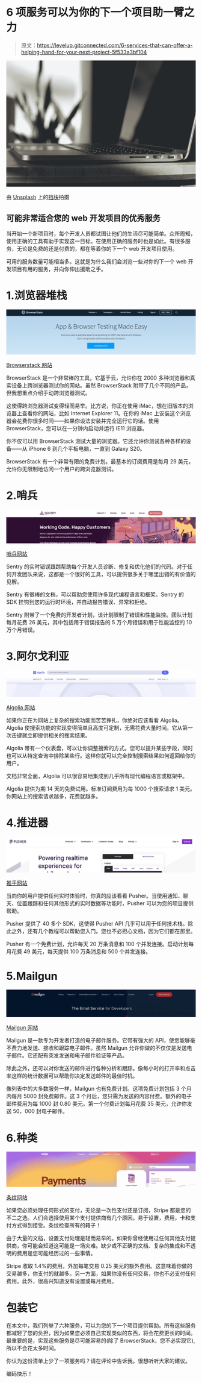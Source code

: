 # 6 项服务可以为你的下一个项目助一臂之力

> 原文：<https://levelup.gitconnected.com/6-services-that-can-offer-a-helping-hand-for-your-next-project-5f533a3bf104>

![](img/24b00cfed2199cd61a15607c986e62bf.png)

由 [Unsplash](https://unsplash.com?utm_source=medium&utm_medium=referral) 上的[挡块](https://unsplash.com/@blocks?utm_source=medium&utm_medium=referral)拍摄

## 可能非常适合您的 web 开发项目的优秀服务

当开始一个新项目时，每个开发人员都试图让他们的生活尽可能简单。众所周知，使用正确的工具有助于实现这一目标。在使用正确的服务时也是如此。有很多服务，无论是免费的还是付费的，都在等着你的下一个 web 开发项目使用。

可用的服务数量可能相当多。这就是为什么我们会浏览一些对你的下一个 web 开发项目有用的服务，并向你伸出援助之手。

# 1.浏览器堆栈

![](img/26ea4040828df404fbc092f75ba14877.png)

[Browserstack 网站](https://www.browserstack.com/)

BrowserStack 是一个非常棒的工具，它基于云，允许你在 2000 多种浏览器和真实设备上跨浏览器测试你的网站。虽然 BrowserStack 附带了几个不同的产品，但我想重点介绍手动跨浏览器测试。

这使得跨浏览器测试变得轻而易举。比方说，你正在使用 iMac，想在旧版本的浏览器上查看你的网站，比如 Internet Explorer 11。在你的 iMac 上安装这个浏览器会花费你很多时间——如果你设法安装并完全运行它的话。使用 BrowserStack，您可以在一分钟内启动并运行 IE11 浏览器。

你不仅可以用 BrowserStack 测试大量的浏览器。它还允许你测试各种各样的设备——从 iPhone 6 到几个平板电脑，一直到 Galaxy S20。

BrowserStack 有一个非常有限的免费计划。最基本的订阅费用是每月 29 美元，允许你无限制地访问一个用户的跨浏览器测试。

# 2.哨兵

![](img/8e92aada0d9381bae72a8f4f1ac31478.png)

[哨兵网站](https://sentry.io/)

Sentry 的实时错误跟踪帮助每个开发人员诊断、修复和优化他们的代码。对于任何开发团队来说，这都是一个很好的工具，可以提供很多关于哪里出错的有价值的见解。

Sentry 有很棒的文档，可以帮助您使用许多现代编程语言和框架。Sentry 的 SDK 挂钩到您的运行时环境，并自动报告错误、异常和拒绝。

Sentry 附带了一个免费的开发者计划，该计划限制了错误和性能监控。团队计划每月花费 26 美元，其中包括用于错误报告的 5 万个月错误和用于性能监控的 10 万个月错误。

# 3.阿尔戈利亚

![](img/92e993eb248ef5648d693062fcddfe46.png)

[Algolia 网站](https://www.algolia.com/)

如果你正在为网站上复杂的搜索功能而苦苦挣扎，你绝对应该看看 Algolia。Algolia 使搜索功能的实现变得简单且高度可定制，无需花费大量时间。它从第一次击键就立即提供相关的搜索结果。

Algolia 带有一个仪表盘，可以让你调整搜索的方式。您可以提升某些字段，同时也可以从特定查询中排除某些行。这样你就可以完全控制搜索结果如何返回给你的用户。

文档非常全面，Algolia 可以很容易地集成到几乎所有现代编程语言或框架中。

Algolia 提供为期 14 天的免费试用。标准订阅费用为每 1000 个搜索请求 1 美元。你网站上的搜索请求越多，花费就越多。

# 4.推进器

![](img/4ef34e4c66d35952247888653671fc81.png)

[推手网站](https://pusher.com/)

当向你的用户提供任何实时体验时，你真的应该看看 Pusher。当使用通知、聊天、位置跟踪和任何其他形式的实时数据等功能时，Pusher 可以为您的项目提供帮助。

Pusher 提供了 40 多个 SDK，这使得 Pusher API 几乎可以用于任何技术栈。除此之外，还有几个教程可以帮助您入门。您也不必担心文档，因为它们都在那里。

Pusher 有一个免费计划，允许每天 20 万条消息和 100 个并发连接。启动计划每月花费 49 美元，每天提供 100 万条消息和 500 个并发连接。

# 5.Mailgun

![](img/175d8a0ffc35b383018ba7c040ea6dd8.png)

[Mailgun 网站](https://www.mailgun.com/)

Mailgun 是一款专为开发者打造的电子邮件服务。它带有强大的 API，使您能够毫不费力地发送、接收和跟踪电子邮件。虽然 Mailgun 允许你做的不仅仅是发送电子邮件。它还配有突发发送和电子邮件验证等产品。

除此之外，还可以对你发送的邮件进行各种分析和跟踪。像每小时的打开率和点击率这样的统计数据可以帮助你决定发送邮件的最佳时机。

像列表中的大多数服务一样，Mailgun 也有免费计划。这项免费计划包括 3 个月内每月 5000 封免费邮件。这 3 个月后，您只需为发送的内容付费。额外的电子邮件费用为每 1000 封 0.80 美元。第一个付费计划每月花费 35 美元，允许你发送 50，000 封电子邮件。

# 6.种类

![](img/f62ecb4c0918294c7e0a6bc185e764ad.png)

[条纹网站](https://stripe.com/)

如果您必须处理任何形式的支付，无论是一次性支付还是订阅，Stripe 都是您的不二之选。人们会选择使用某个支付提供商有几个原因。易于设置，费用，卡和支付方式得到接受。条纹检查所有的箱子！

由于大量的文档，设置支付处理是轻而易举的。如果你曾经使用过任何其他支付提供商，你可能会知道这可能是一场灾难。缺少或不正确的文档、复杂的集成和不透明的费用是您可能经历过的一些事情。

Stripe 收取 1.4%的费用，外加每笔交易 0.25 美元的额外费用。这意味着你做的交易越多，你支付的就越多。另一方面，如果你没有任何交易，你也不必支付任何费用。此外，很高兴知道没有设置或每月费用。

# 包装它

在本文中，我们列举了六种服务，可以为您的下一个项目提供帮助。所有这些服务都减轻了您的负担，因为如果您必须自己实现类似的东西，将会花费更长的时间。最重要的是，实现这些服务是尽可能容易的(除了 BrowserStack，您不必实现它),所以不会花太多时间。

你认为这份清单上少了一项服务吗？请在评论中告诉我。很想听听大家的建议。

编码快乐！
